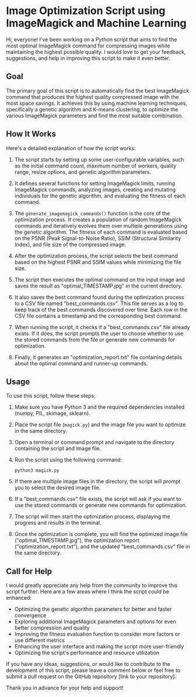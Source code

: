 # Image Optimization Script using ImageMagick and Machine Learning

Hi, everyone! I've been working on a Python script that aims to find the most optimal ImageMagick command for compressing images while maintaining the highest possible quality. I would love to get your feedback, suggestions, and help in improving this script to make it even better.

## Goal

The primary goal of this script is to automatically find the best ImageMagick command that produces the highest quality compressed image with the most space savings. It achieves this by using machine learning techniques, specifically a genetic algorithm and K-means clustering, to optimize the various ImageMagick parameters and find the most suitable combination.

## How It Works

Here's a detailed explanation of how the script works:

1. The script starts by setting up some user-configurable variables, such as the initial command count, maximum number of workers, quality range, resize options, and genetic algorithm parameters.

2. It defines several functions for setting ImageMagick limits, running ImageMagick commands, analyzing images, creating and mutating individuals for the genetic algorithm, and evaluating the fitness of each command.

3. The `generate_imagemagick_commands()` function is the core of the optimization process. It creates a population of random ImageMagick commands and iteratively evolves them over multiple generations using the genetic algorithm. The fitness of each command is evaluated based on the PSNR (Peak Signal-to-Noise Ratio), SSIM (Structural Similarity Index), and file size of the compressed image.

4. After the optimization process, the script selects the best command based on the highest PSNR and SSIM values while minimizing the file size.

5. The script then executes the optimal command on the input image and saves the result as "optimal_TIMESTAMP.jpg" in the current directory.

6. It also saves the best command found during the optimization process to a CSV file named "best_commands.csv". This file serves as a log to keep track of the best commands discovered over time. Each row in the CSV file contains a timestamp and the corresponding best command.

7. When running the script, it checks if a "best_commands.csv" file already exists. If it does, the script prompts the user to choose whether to use the stored commands from the file or generate new commands for optimization.

8. Finally, it generates an "optimization_report.txt" file containing details about the optimal command and runner-up commands.

## Usage

To use this script, follow these steps:

1. Make sure you have Python 3 and the required dependencies installed (numpy, PIL, skimage, sklearn).

2. Place the script file (`magick.py`) and the image file you want to optimize in the same directory.

3. Open a terminal or command prompt and navigate to the directory containing the script and image file.

4. Run the script using the following command:

   ```
   python3 magick.py
   ```

5. If there are multiple image files in the directory, the script will prompt you to select the desired image file.

6. If a "best_commands.csv" file exists, the script will ask if you want to use the stored commands or generate new commands for optimization.

7. The script will then start the optimization process, displaying the progress and results in the terminal.

8. Once the optimization is complete, you will find the optimized image file ("optimal_TIMESTAMP.jpg"), the optimization report ("optimization_report.txt"), and the updated "best_commands.csv" file in the same directory.

## Call for Help

I would greatly appreciate any help from the community to improve this script further. Here are a few areas where I think the script could be enhanced:

- Optimizing the genetic algorithm parameters for better and faster convergence
- Exploring additional ImageMagick parameters and options for even better compression and quality
- Improving the fitness evaluation function to consider more factors or use different metrics
- Enhancing the user interface and making the script more user-friendly
- Optimizing the script's performance and resource utilization

If you have any ideas, suggestions, or would like to contribute to the development of this script, please leave a comment below or feel free to submit a pull request on the GitHub repository [link to your repository].

Thank you in advance for your help and support!
